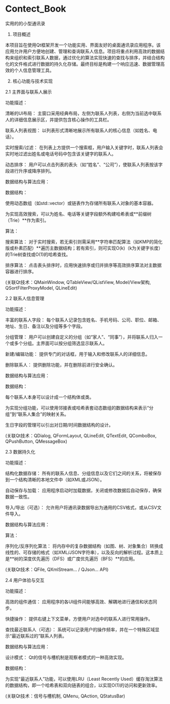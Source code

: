 # Contect_Book
实用的的小型通讯录

1. 项目概述

本项目旨在使用Qt框架开发一个功能实用、界面友好的桌面通讯录应用程序。该应用允许用户方便地创建、管理和查询联系人信息。项目将重点利用高效的数据结构来组织和索引联系人数据，通过优化的算法实现快速的查找与排序，并结合结构化的文件格式进行数据的持久化存储。最终目标是构建一个响应迅速、数据管理高效的个人信息管理工具。

2. 核心功能与技术实现

2.1 主界面与联系人展示

功能描述：

清晰的UI布局： 主窗口采用经典布局，左侧为联系人列表，右侧为当前选中联系人的详细信息展示区，并提供包含核心操作的工具栏。

联系人列表视图： 以列表形式清晰地展示所有联系人的核心信息（如姓名、电话）。

实时搜索/过滤： 在列表上方提供一个搜索框，用户输入关键字时，联系人列表会实时地过滤出姓名或电话号码中包含该关键字的联系人。

动态排序： 用户可以点击列表的表头（如“姓名”、“公司”），使联系人列表按该字段进行升序或降序排列。

数据结构与算法应用：

数据结构：

使用动态数组（如std::vector）或链表作为存储所有联系人对象的基本容器。

为实现高效搜索，可以为姓名、电话等关键字段额外构建哈希表或**前缀树（Trie）**作为索引。

算法：

搜索算法： 对于实时搜索，若无索引则需采用**字符串匹配算法（如KMP的简化版或朴素匹配）**遍历主数据结构；若有索引，则可实现O(k)（k为关键字长度）的Trie树查找或O(1)的哈希查找。

排序算法： 点击表头排序时，应用快速排序或归并排序等高效排序算法对主数据容器进行排序。

(关联Qt技术：QMainWindow, QTableView/QListView, Model/View架构, QSortFilterProxyModel, QLineEdit)

2.2 联系人信息管理

功能描述：

丰富的联系人字段： 每个联系人记录包含姓名、手机号码、公司、职位、邮箱、地址、生日、备注以及分组等多个字段。

分组管理： 用户可以创建自定义的分组（如“家人”、“同事”），并将联系人归入一个或多个分组。主界面可以按分组筛选显示联系人。

新建/编辑功能： 提供专门的对话框，用于输入和修改联系人的详细信息。

删除联系人： 提供删除功能，并在删除前进行安全确认。

数据结构与算法应用：

数据结构：

每个联系人本身可以设计成一个结构体或类。

为实现分组功能，可以使用邻接表或哈希表套动态数组的数据结构来表示“分组”到“联系人集合”的映射关系。

生日字段的管理可以引出对日期/时间数据结构的设计。

(关联Qt技术：QDialog, QFormLayout, QLineEdit, QTextEdit, QComboBox, QPushButton, QMessageBox)

2.3 数据持久化

功能描述：

结构化数据存储： 所有的联系人信息、分组信息以及它们之间的关系，将被保存到一个结构清晰的本地文件中（如XML或JSON）。

自动保存与加载： 应用程序启动时加载数据，关闭或修改数据后自动保存，确保数据一致性。

导入/导出（可选）： 允许用户将通讯录数据导出为通用的CSV格式，或从CSV文件导入。

数据结构与算法应用：

算法：

序列化/反序列化算法： 将内存中的复杂数据结构（如图、树、对象集合）转换成线性的、可存储的格式（如XML/JSON字符串），以及反向的解析过程。这本质上是**树的深度优先遍历（DFS）或广度优先遍历（BFS）**的应用。

(关联Qt技术：QFile, QXmlStream... / QJson... API)

2.4 用户体验与交互

功能描述：

高效的组件通信： 应用程序的各UI组件间能够高效、解耦地进行通信和状态同步。

快捷操作： 提供右键上下文菜单，方便用户对选中的联系人进行常用操作。

查找最近联系人（可选）： 系统可以记录用户的操作频率，并在一个特殊区域显示“最近联系过的”联系人列表。

数据结构与算法应用：

设计模式： Qt的信号与槽机制是观察者模式的一种高效实现。

数据结构：

为实现“最近联系人”功能，可以使用LRU（Least Recently Used）缓存淘汰算法的数据结构，即一个哈希表和双向链表的组合，以实现O(1)的访问和更新效率。

(关联Qt技术：信号与槽机制, QMenu, QAction, QStatusBar)
